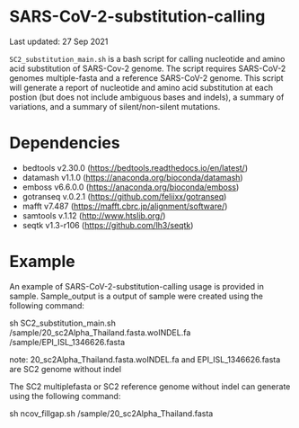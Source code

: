 # SARS-CoV-2-substitution-calling

Last updated: 27 Sep 2021

`SC2_substitution_main.sh` is a bash script for calling nucleotide and amino acid substitution of SARS-Cov-2 genome. The script requires SARS-CoV-2 genomes multiple-fasta and a reference SARS-CoV-2 genome. This script will generate a report of nucleotide and amino acid substitution at each postion (but does not include ambiguous bases and indels), a summary of variations, and a summary of silent/non-silent mutations. 


# Dependencies

- bedtools v2.30.0 (https://bedtools.readthedocs.io/en/latest/)
- datamash v1.1.0 (https://anaconda.org/bioconda/datamash)
- emboss v6.6.0.0 (https://anaconda.org/bioconda/emboss)
- gotranseq v.0.2.1 (https://github.com/feliixx/gotranseq)
- mafft v7.487 (https://mafft.cbrc.jp/alignment/software/)
- samtools v.1.12 (http://www.htslib.org/)
- seqtk v1.3-r106 (https://github.com/lh3/seqtk)

# Example
An example of SARS-CoV-2-substitution-calling usage is provided in sample. Sample_output is a output of sample were created using the following command:

sh SC2_substitution_main.sh /sample/20_sc2Alpha_Thailand.fasta.woINDEL.fa /sample/EPI_ISL_1346626.fasta

note: 20_sc2Alpha_Thailand.fasta.woINDEL.fa and EPI_ISL_1346626.fasta are SC2 genome without indel
  
The SC2 multiplefasta or SC2 reference genome without indel can generate using the following command:
  
sh ncov_fillgap.sh /sample/20_sc2Alpha_Thailand.fasta

